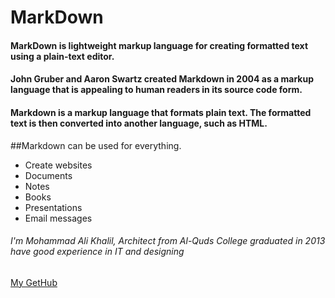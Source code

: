# MarkDown
#### MarkDown is lightweight markup language for creating formatted text using a plain-text editor. 
#### John Gruber and Aaron Swartz created Markdown in 2004 as a markup language that is appealing to human readers in its source code form.
#### Markdown is a markup language that formats plain text. The formatted text is then converted into another language, such as HTML.

##Markdown can be used for everything.

- Create websites
- Documents
- Notes
- Books
- Presentations
- Email messages

###### I'm Mohammad Ali Khalil, Architect from Al-Quds College graduated in 2013 have good experience in IT and designing 
[My GetHub](https://github.com/moegts)
